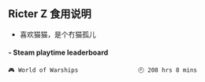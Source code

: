 ## Ricter Z 食用说明
- 喜欢猫猫，是个冇猫孤儿

<!-- steam-box start -->
#### - Steam playtime leaderboard
```text
🎮 World of Warships                 🕘 208 hrs 8 mins
```
<!-- Powered by https://github.com/YouEclipse/steam-box . -->
<!-- steam-box end -->

